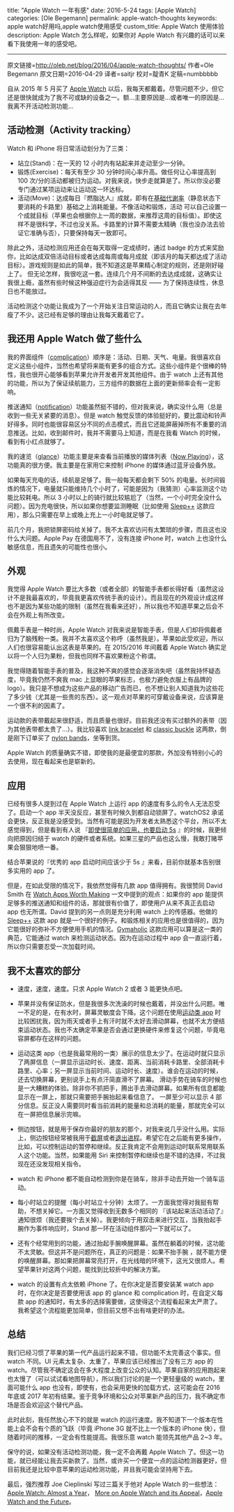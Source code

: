 title: "Apple Watch 一年有感"
date: 2016-5-24
tags: [Apple Watch]
categories: [Ole Begemann]
permalink: apple-watch-thoughts
keywords: apple watch好用吗,apple watch使用感受
custom_title: Apple Watch 使用体验
description: Apple Watch 怎么样呢，如果你对 Apple Watch 有兴趣的话可以来看下我使用一年的感受吧。

---
原文链接=http://oleb.net/blog/2016/04/apple-watch-thoughts/
作者=Ole Begemann
原文日期=2016-04-29
译者=saitjr
校对=靛青K
定稿=numbbbbb

<!--此处开始正文-->

自从 2015 年 5 月买了 [Apple Watch](http://www.apple.com/watch/gallery/#/42/space-gray-aluminum-case/black-sport-band) 以后，我每天都戴着。尽管问题不少，但它还是很快就成为了我不可或缺的设备之一。额…主要原因是…或者唯一的原因是…我离不开活动检测功能…

<!--more-->

## 活动检测（Activity tracking）

Watch 和 iPhone 将日常活动划分为了三类：

- 站立(Stand)：在一天的 12 小时内有站起来并走动至少一分钟。
- 锻炼(Exercise)：每天有至少 30 分钟时间心率升高。做任何让心率提高到 100 次/分的活动都被归为运动。对我来说，快步走就算是了。所以你没必要专门通过某项运动来让运动这一环达标。
- 活动(Move)：达成每日『燃脂达人』成就，即有在[基础代谢率](https://en.wikipedia.org/wiki/Basal_metabolic_rate)（静息状态下要消耗的卡路里）基础之上消耗能量。不像活动和锻炼，活动 可以自己设置一个成就目标（苹果也会根据你上一周的数据，来推荐这周的目标值）。即使这样不是很科学，不过也没关系。卡路里的计算不需要太精确（我也没办法去验证它准确与否），只要保持每天一致即可。

除此之外，活动检测应用还会在每天取得一定成绩时，通过 badge 的方式来奖励你，比如达成双倍活动目标或者达成每周或每月成就（即该月的每天都达成了活动目标）。游戏规则是如此的简单，我不知道这是苹果精心制定的规则，还是刚好碰上了。 但无论怎样，我很吃这一套。连续几个月不间断的去达成成就，这确实让我很上瘾，虽然有些时候这种强迫症行为会适得其反 —— 为了保持连续性，休息日也不能放过。

活动检测这个功能让我成为了一个开始关注日常运动的人，而且它确实让我在去年瘦了不少。这已经有足够的理由让我每天戴着它了。    

## 我还用 Apple Watch 做了些什么

我的界面组件（[complication](https://developer.apple.com/watch/human-interface-guidelines/app-components/#complications)）顺序是：活动、日期、天气、电量。我很喜欢自定义这些小组件，当然也希望将来能有更多的组合方式。这些小组件是个很棒的特性，我也很开心能够看到苹果允许开发者开发其他组件。由于 watch 上还有其他的功能，所以为了保证续航能力，三方组件的数据在上面的更新频率会有一定影响。

推送通知（[notification](https://developer.apple.com/watch/human-interface-guidelines/app-components/#notifications)）功能虽然挺不错的，但对我来说，确实没什么用（总是收到一些无关紧要的消息）。但是 watch 触觉反馈的体验挺好的，要比震动和铃声好得多。同时也能很容易区分不同的点击模式，而且它还能屏蔽掉所有不重要的消息推送。比如，收到邮件时，我并不需要马上知道，而是在我看 Watch 的时候，看到有小红点就够了。

我的速览（[glance](https://developer.apple.com/watch/human-interface-guidelines/app-components/#glances)）功能主要是来查看当前播放的媒体列表（[Now Playing](http://www.macworld.com/article/2987673/streaming-media/the-different-ways-to-play-music-on-an-apple-watch.html)），这功能真的很方便。我主要是在家用它来控制 iPhone 的媒体通过蓝牙设备外放。

如果每天充电的话，续航是足够了。我一般每天都会剩下 50% 的电量。长时间锻炼的情况下，电量就只能维持几个小时了，可能是因为（我猜测）心率监测这个功能比较耗电。所以 3 小时以上的骑行就比较尴尬了（当然，一个小时完全没什么问题）。因为充电很快，所以如果你想要监测睡眠（比如使用 [Sleep++](https://david-smith.org/apps/) 这款应用），那么只需要在早上或晚上充上一小时电就足够了。

前几个月，我把锁屏密码给关掉了。我不太喜欢访问有太繁琐的步骤，而且这也没什么大问题。Apple Pay 在德国用不了，没有连接 iPhone 时，watch 上也没什么敏感信息，而且遗失的可能性也很小。

## 外观

我觉得 Apple Watch 要比大多数（或者全部）的智能手表都长得好看（虽然这设计不是我最喜欢的，毕竟我更喜欢传统手表的设计）。而且现在的外观设计成这样也不是因为某些功能的限制（虽然在我看来还好），所以我也不知道苹果之后会不会在外观上有所改变。

佩戴手表是一种时尚，Apple Watch 对我来说是智能手表，但是人们却将佩戴者归为了脑残粉一类。我并不太喜欢这个称呼（虽然我是）。苹果如此受欢迎，所以人们也很容易能认出这表是苹果的。在 2015/2016 年间戴着 Apple Watch 确实足以将一个人归为果粉，但我也同样不喜欢果粉这个称谓。

我觉得随着智能手表的普及，我这种不爽的感觉会逐渐消失吧（虽然我持怀疑态度，毕竟我仍然不爽我 mac 上显眼的苹果标志，也极力避免衣服上有品牌的 logo）。我只是不想成为这些产品的移动广告而已，也不想让别人知道我为这些花了多少钱（尤其是一些贵的东西）。这一观点对苹果的可穿戴设备来说，应该算是一个很不利的因素了。

运动款的表带戴起来很舒适，而且质量也很好。目前我还没有买过额外的表带（因为其他表带都太贵了…）。我比较喜欢 [link bracelet](http://www.apple.com/watch/gallery/#/42/stainless-steel-case/link-bracelet) 和 [classic buckle](http://www.apple.com/watch/gallery/#/42/stainless-steel-case/marigold-classic-buckle) 这两款，倒是刚下订单买了 [nylon bands](http://www.apple.com/watch/gallery/#/42/space-gray-aluminum-case/gold-royal-blue-woven-nylon)，坐等到货。

Apple Watch 的质量确实不错，即使我的是最便宜的那款，外加没有特别小心的去使用，现在看起来也是崭新的。

## 应用

已经有很多人提到过在 Apple Watch 上运行 app 的速度有多么的令人无法忍受了。启动一个 app 半天没反应，甚至有时候久到都自动锁屏了。watchOS2 承诺会更快，反正我是没感受到。当然有可能是因为开发者太熟悉这个平台，所以不太感觉得到，但是看到有人说 『[即使很简单的应用，也要启动 5s](https://twitter.com/chockenberry/status/725094375970103296) 』的时候，我更倾向把原因归结于 watch 的硬件或者系统。如果三星的产品也这么慢，我敢打赌苹果会狠狠地喷一番。

结合苹果说的『优秀的 app 启动时间应该少于 5s 』来看，目前你就基本告别很多实用的 app 了。

但是，在如此受限的情况下，我依然觉得有几款 app 值得拥有。我很赞同 David Smith 在 [Watch Apps Worth Making](https://david-smith.org/blog/2016/02/12/watch-apps-worth-making/) 一文中提到的观点：如果你的 app 能提供足够多的推送通知和组件的话，那就很有价值了，即使用户从来不真正去启动 app 也无所谓。David 提到的另一点则是充分利用 watch 上的传感器。他做的 [Sleep++](https://david-smith.org/apps/) 这款 app 就是一个很好的例子。和锻炼相关的应用也是很值得的，因为它能很好的弥补不方便使用手机的情况。[Gymaholic](https://gymaholic.me/) 这款应用可以算是这一类的典范，它能通过 watch 来检测运动状态。因为在运动过程中 app 会一直运行着，所以你只需要忍受一次加载时间。

## 我不太喜欢的部分

- 速度，速度，速度。只求 Apple Watch 2 或者 3 能更快点吧。

- 苹果并没有保证防水，但是我很多次洗澡的时候也戴着，并没出什么问题。唯一不足的是，在有水时，屏幕灵敏度会下降。这个问题在使用[运动类 app](https://support.apple.com/en-us/HT204523) 时比较困扰我，因为雨天或者手上有汗时就不太好去滑动屏幕，也就不太方便结束运动状态。我也不太确定苹果是否会通过更换硬件来修复这个问题，毕竟电容屏都存在这样的问题。

- 运动这类 app（也是我最常用的一类）展示的信息太少了。在运动时就只显示了两屏信息（一屏显示运动时长、速度、距离、当前消耗卡路里、全部消耗卡路里、心率；另一屏显示当前时间、运动时长、速度）。谁会在运动的时候，还去切换屏幕，更别说手上有点汗简直滑不了屏幕。
滑动手势在骑车的时候也是一大糟糕的体验。除非你不抓把手，腾出手去滑动屏幕。如果所有信息都能显示在一屏上，那就只需要把手腕抬起来看信息了。
一屏至少可以显示 4 部分信息。反正没人需要同时看当前消耗的能量和总消耗的能量，那就完全可以在一屏把信息展示完嘛。

- 侧边按钮，就是用于保存你最好的朋友的那个，对我来说几乎没什么用。实际上，侧边按钮经常被我用于[截屏](https://support.apple.com/en-us/HT204673)或者[退出进程](http://www.imore.com/how-force-quit-apps-apple-watch)。希望它在之后能有更多操作，比如，可以控制运动的暂停和继续。反正我肯定不会用到运动时联系常用联系人这个功能。当然，如果能用 Siri 来控制暂停和继续也是不错的选择，不过我现在还没发现相关指令。

- watch 和 iPhone 都不能自动检测到你是在骑车，除非手动去开始一个骑车运动。

- 每小时站立的提醒（每小时站立十分钟）太烦了。一方面我觉得对我挺有帮助，不想关掉它。一方面又觉得收到无数多个相同的 『该站起来活动活动了』通知很烦（我还要挨个去关掉）。我更倾向于用双击来进行交互，当我抬起手腕作为事件响应时，Stand 那一环在活动组件那闪一下就可以了。

- 还有个经常用到的功能，通过抬起手腕唤醒屏幕。虽然在躺着的时候，这功能不太灵敏。但这并不是问题所在，真正的问题是：如果不抬手腕 ，就不能方便的唤醒屏幕。那如果把屏幕常亮打开，在光线暗的环境下，这光又很烦人。希望苹果针对这两个问题，能找到比较折中的解决方案。

- watch 的设置有点太依赖 iPhone 了。在你决定是否要安装某 watch app 时，在你决定是否要使用该 app 的 glance 和 complication 时，在自定义每款 app 的通知时，有太多的选择需要做，这使得这个流程看起来太严肃了。我希望这个流程能更加简单，但目前又想不出有啥更好的办法。

## 总结

我们已经习惯了苹果的第一代产品运行起来不错，但功能不太完善这个事实。但 watch 不同。UI 元素太复杂、太重了，苹果应该已经推出了没有三方 app 的 watch。尽管我不确定这会在多大程度上改变公众的认知。苹果自家的应用跑起来也太慢了（可以试试看地图导航），所以我们讨论的是一个更轻量级的 watch，里面可能什么 app 也没有，即使有，也会采用更快的加载方式，这可能会在 2016 年底或 2017 年初有结果。鉴于竞争环境和公众对苹果新产品的压力，我不确定市场是否会欢迎这个替代产品。

此时此刻，我任然放心不下的就是 watch 的运行速度。我不知道下一个版本在性能上会不会有个质的飞跃（毕竟 iPhone 3G 就不比上一个版本的 iPhone 快），但随着时间的推移，一定会有性能提高。我很乐意 watch 能领先其他产品 2~3 年。

保守的说，如果没有活动检测功能，我一定不会再戴 Apple Watch 了。但这一功能，就已经能让我去买新款了。当然，或许买一个便宜一点的运动检测器更好，但目前我还是比较中意苹果的运动检测功能，并且我可能会坚持用下去。

最后，强烈推荐 Joe Cieplinski 写过三篇关于他对 Apple Watch 的一些想法：[Apple Watch: Almost a Year](http://www.joecieplinski.com/blog/2016/04/26/apple-watch-almost-a-year/)， [More on Apple Watch and its Appeal](http://www.joecieplinski.com/blog/2016/04/27/more-on-apple-watch-and-its-appeal/)，[Apple Watch and the Future](http://www.joecieplinski.com/blog/2016/04/28/apple-watch-and-the-future/)。